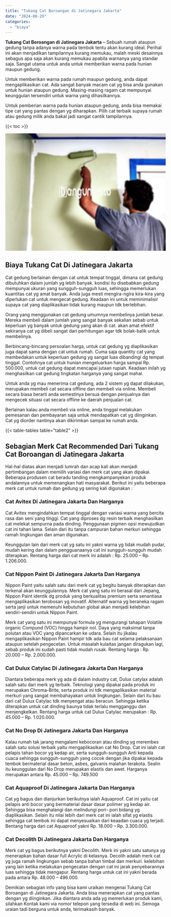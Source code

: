 ```yaml
---
title: "Tukang Cat Boroangan di Jatinegara Jakarta"
date: "2024-08-29"
categories: 
  - "biaya"
---
```


**Tukang Cat Boroangan di Jatinegara Jakarta** – Sebuah rumah ataupun gedung tanpa adanya warna pada tembok tentu akan kurang ideal. Perihal ini akan menjadikan tampilannya kurang memukau, malah meski desainnya sebagus apa saja akan kurang memukau apabila warnanya yang standar saja. Sangat utama untuk anda untuk memberikan warna pada hunian maupun gedung.

Untuk memberikan warna pada rumah maupun gedung, anda dapat mengaplikasikan cat. Ada sangat banyak macam cat yg bisa anda gunakan untuk hunian ataupun gedung. Masing-masing ragam cat mempunyai keunggulan tersendiri untuk warna yang dihasilkannya.

Untuk pemberian warna pada hunian ataupun gedung, anda bisa memakai tipe cat yang pantas dengan yg diharapkan. Pilih cat terbaik supaya rumah atau gedung milik anda bakal jadi sangat cantik tampilannya.

{{< toc >}}

![Tukang Cat Boroangan di Jatinegara Jakarta](/images/jasa-cat-murah18.png)

## Biaya Tukang Cat Di Jatinegara Jakarta

Cat gedung berlainan dengan cat untuk tempat tinggal, dimana cat gedung dibutuhkan dalam jumlah yg lebih banyak. kondisi itu disebabkan gedung mempunyai ukuran yang sungguh-sungguh luas, sehingga memerlukan kuantitas cat yg amat banyak. Anda juga mesti mengira-ngira kira-kira yang diperlukan cat untuk mengecat gedung. Keadaan ini untuk meminimalisir supaya cat yang diaplikasikan tidak kurang maupun tdk berlebihan.

Orang yang menggunakan cat gedung umumnya membelinya jumlah besar. Mereka membeli dalam jumlah yang sangat banyak sekalian sebab untuk keperluan yg banyak untuk gedung yang akan di cat. akan amat efektif sekiranya cat yg dibeli sangat dari perhitungan agar tdk bolak-balik untuk membelinya.

Berbincang-bincang persoalan harga, untuk cat gedung yg diaplikasikan juga dapat sama dengan cat untuk rumah. Cuma saja quantity cat yang membedakan untuk keperluan gedung yg sangat luas dibandingi dg tempat tinggal. Contohnya cat untuk hunian mengeluarkan harga sampai Rp. 500.000, untuk cat gedung dapat mencapai jutaan rupiah. Keadaan inilah yg menghasilkan cat gedung tingkatan harganya yang sangat mahal.

Untuk anda yg mau menerima cat gedung, ada 2 sistem yg dapat dilakukan, merupakan membeli cat secara offline dan membeli via online. Membeli secara biasa berarti anda semestinya bersua dengan penjualnya dan mengecek situasi cat secara offline ke daerah penjualan cat.

Berlainan kalau anda membeli via online, anda tinggal melakukan pemesanan dan pembayaran saja untuk mendapatkan cat yg diinginkan. Cat yg diorder nantinya akan dikirimkan sampai ke rumah anda.

{{< table-tables table="table2" >}}

## Sebagian Merk Cat Recommended Dari Tukang Cat Boroangan di Jatinegara Jakarta

Hal-hal diatas akan menjadi lumrah dan acap kali akan menjadi pertimbangan dalam memilih variasi dan merk cat yang akan dipakai. Beberapa produsen cat beradu tanding mengkampanyekan produk andalannya untuk memenangkan hati masyarakat. Berikut ini yaitu beberapa merk cat untuk rumah dan gedung yg sering kali digunakan :

### Cat Avitex Di Jatinegara Jakarta Dan Harganya

Cat Avitex mengindahkan tempat tinggal dengan variasi warna yang bercita rasa dan seni yang tinggi. Cat yang diproses dg resin terbaik menghasilkan cat melekat sempurna pada dinding. Penggunaan pigmen opsi mewujudkan cat ini tahan lama. Selain dari itu tanpa campuran bahan merkuri sehingga ramah lingkungan dan aman digunakan.

Keunggulan lain dari merk cat yg satu ini yakni warna yg tidak mudah pudar, mudah kering dan dalam pengguanaanya cat ini sungguh-sungguh mudah diterapkan. Rentang harga dari cat merk ini adalah : Rp. 25.000 – Rp. 1.206.000.

### Cat Nippon Paint Di Jatinegara Jakarta Dan Harganya

Nippon Paint yaitu salah satu dari merk cat yg begitu banyak diterapkan dan terkenal akan keunggulannya. Merk cat yang satu ini berasal dari Jepang, Nippon Paint identik dg produk yang berkualitas premium serta senantiasa mengaplikasikan terobosan yg inovatif. Alternatif warna yg beraneka ragam serta janji untuk memenuhi kebutuhan global akan menjadi kelebihan sendiri-sendiri untuk Nippon Paint.

Merk cat yang satu ini mempunyai formula yg mengurangi tahapan Volatile organic Compund (VOC) hingga hampir nol. Daya yang maksimal tanpa polutan atau VOC yang dipancarkan ke udara. Selain itu jikalau mengaplikasikan Nippon Paint hampir tdk ada bau cat selama pelaksanaan ataupun setelah pengecetan. Untuk masalah kulaitas jangan diragukan lagi, sebab produk ini sudah pasti tidak mudah rusak. Rentang harga : Rp. 20.000 – Rp. 2.000.000.

### Cat Dulux Catylac Di Jatinegara Jakarta Dan Harganya

Diantara beberapa merk yg ada di dalam industry cat, Dulux catylax adalah salah satu dari merk yg terbaik. Teknologi yang dipakai pada produk ini merupakan Chroma-Brite, serta produk ini tdk mengaplikasikan material merkuri yang sangat membahayakan untuk lingkungan. Selain dari itu bau dari cat Dulux Catylac tdk menyengat atau beracun. Sehingga ketika diterapkan untuk cat dinding baunya tidak terlalu mengganggu dan menjengkelkan. Rentang harga untuk cat Dulux Catylac merupakan : Rp. 45.000 – Rp. 1.020.000.

### Cat No Drop Di Jatinegara Jakarta Dan Harganya

Kalau rumah tak jarang mengalami kebocoran atau dinding yg merembes salah satu solusi terbaik yaitu mengaplikasikan cat No Drop. Cat ini ialah cat pelapis tahan bocor yg kedap air, serta sungguh-sungguh Anti kepada cuaca sehingga sungguh-sungguh yang cocok dengan jika dipakai kepada tembok bermaterial dasar beton, asbes, galvanis malahan terakota. Sealin itu keunggulan dari No Drop merupakan elastis dan awet. Harganya merupakan antara Rp. 45.000 – Rp. 749.500

### Cat Aquaproof Di Jatinegara Jakarta Dan Harganya

Cat yg bagus dan dianjurkan berikutnya ialah Aquaproof. Cat ini yaitu cat pelapis anti bocor yang bermaterial dasar dasar polimer yg kedap air. Sehingga bisa menghalangi dan melindungi pori- pori bidang yg diaplikasikan. Selain itu nilai lebih dari merk cat ini ialah sifat yg elastis sehingga cat tembok ini dapat menyesuaikan dari keaadan cuaca yg terjadi. Bentang harga dari cat Aquaproof yakni Rp. 18.000 – Rp. 3.300.000.

### Cat Decolith Di Jatinegara Jakarta Dan Harganya

Merk cat yg bagus berikutnya yakni Decolith. Merk ini yakni satu satunya yg menerapkan bahan dasar full Acrylic di kelasnya. Decolih adalah merk cat yg juga ramah lingkungan sebab tanpa bahan timbal dan merkuri. kelebihan yang lain ketika melakukan pengecatan dengan cat ini jarak penyebarannya luas sehingga tidak mengapur. Rentang harga untuk cat ini yakni berada pada antara Rp. 48.000 – 496.000.

Demikian sebagian info yang bisa kami uraikan mengenai Tukang Cat Boroangan di Jatinegara Jakarta. Anda bisa menerapkan cat yang pantas dengan yg diinginkan. Jika diantara anda ada yg memerlukan produk kami, silahkan Kontak kami via nomor telepon yang tersedia di web ini. Semoga uraian tadi berguna untuk anda, terimakasih banyak.

